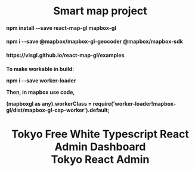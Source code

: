 <h1 align="center">
    <b>Smart map project</b>
</h1>

<h4>
npm install --save react-map-gl mapbox-gl
</h4>

<h4>
npm i --save @mapbox/mapbox-gl-geocoder @mapbox/mapbox-sdk
</h4>

<h4>
https://visgl.github.io/react-map-gl/examples
</h4>

<h4>
To make workable in build:

npm i --save worker-loader

Then, in mapbox use code, 

(mapboxgl as any).workerClass = require('worker-loader!mapbox-gl/dist/mapbox-gl-csp-worker').default;
</h4>

<h1 align="center">
    <b>Tokyo Free White Typescript React Admin Dashboard</b> 
    <br/>
    <b>Tokyo React Admin</b>
    <br>
</h1>
